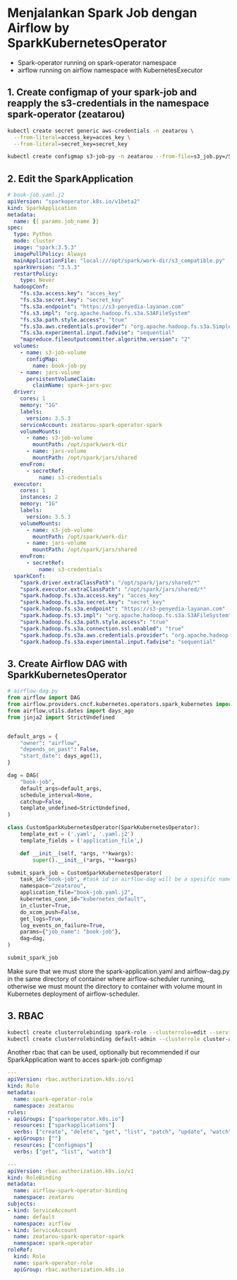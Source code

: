 # Menjalankan Spark Job dengan Airflow by SparkKubernetesOperator
- Spark-operator running on spark-operator namespace
- airflow running on airflow namespace with KubernetesExecutor
## 1. Create configmap of your spark-job and reapply the s3-credentials in the namespace spark-operator (zeatarou)
```bash
kubectl create secret generic aws-credentials -n zeatarou \
  --from-literal=access_key=acces_key \
  --from-literal=secret_key=secret_key

kubectl create configmap s3-job-py -n zeatarou --from-file=s3_job.py=/Spark-operator/spark-job/s3_job.py
```
## 2. Edit the SparkApplication 
```yaml
# book-job.yaml.j2
apiVersion: "sparkoperator.k8s.io/v1beta2"
kind: SparkApplication
metadata:
  name: {{ params.job_name }}
spec:
  type: Python
  mode: cluster
  image: "spark:3.5.3"
  imagePullPolicy: Always
  mainApplicationFile: "local:///opt/spark/work-dir/s3_compatible.py"
  sparkVersion: "3.5.3"
  restartPolicy:
    type: Never
  hadoopConf:
    "fs.s3a.access.key": "acces_key"
    "fs.s3a.secret.key": "secret_key"
    "fs.s3a.endpoint": "https://s3-penyedia-layanan.com"
    "fs.s3.impl": "org.apache.hadoop.fs.s3a.S3AFileSystem"
    "fs.s3a.path.style.access": "true"
    "fs.s3a.aws.credentials.provider": "org.apache.hadoop.fs.s3a.SimpleAWSCredentialsProvider"
    "fs.s3a.experimental.input.fadvise": "sequential"
    "mapreduce.fileoutputcommitter.algorithm.version": "2"
  volumes:
    - name: s3-job-volume
      configMap:
        name: book-job-py
    - name: jars-volume
      persistentVolumeClaim:
        claimName: spark-jars-pvc
  driver:
    cores: 1
    memory: "1G"
    labels:
      version: 3.5.3
    serviceAccount: zeatarou-spark-operator-spark
    volumeMounts:
      - name: s3-job-volume
        mountPath: /opt/spark/work-dir
      - name: jars-volume
        mountPath: /opt/spark/jars/shared
    envFrom:
      - secretRef:
          name: s3-credentials
  executor:
    cores: 1
    instances: 2
    memory: "1G"
    labels:
      version: 3.5.3
    volumeMounts:
      - name: s3-job-volume
        mountPath: /opt/spark/work-dir
      - name: jars-volume
        mountPath: /opt/spark/jars/shared
    envFrom:
      - secretRef:
          name: s3-credentials
  sparkConf:
    "spark.driver.extraClassPath": "/opt/spark/jars/shared/*"
    "spark.executor.extraClassPath": "/opt/spark/jars/shared/*"
    "spark.hadoop.fs.s3a.access.key": "acces_key"
    "spark.hadoop.fs.s3a.secret.key": "secret_key"
    "spark.hadoop.fs.s3a.endpoint": "https://s3-penyedia-layanan.com"
    "spark.hadoop.fs.s3.impl": "org.apache.hadoop.fs.s3a.S3AFileSystem"
    "spark.hadoop.fs.s3a.path.style.access": "true"
    "spark.hadoop.fs.s3a.connection.ssl.enabled": "true"
    "spark.hadoop.fs.s3a.aws.credentials.provider": "org.apache.hadoop.fs.s3a.SimpleAWSCredentialsProvider"
    "spark.hadoop.fs.s3a.experimental.input.fadvise": "sequential"
```

## 3. Create Airflow DAG with SparkKubernetesOperator
```python
# airflow-dag.py
from airflow import DAG
from airflow.providers.cncf.kubernetes.operators.spark_kubernetes import SparkKubernetesOperator
from airflow.utils.dates import days_ago
from jinja2 import StrictUndefined


default_args = {
    "owner": "airflow",
    "depends_on_past": False,
    "start_date": days_ago(1),
}

dag = DAG(
    "book-job",
    default_args=default_args,
    schedule_interval=None,
    catchup=False,
    template_undefined=StrictUndefined,
)

class CustomSparkKubernetesOperator(SparkKubernetesOperator):
    template_ext = ('.yaml', '.yaml.j2')
    template_fields = ('application_file',)

    def __init__(self, *args, **kwargs):
        super().__init__(*args, **kwargs)

submit_spark_job = CustomSparkKubernetesOperator(
    task_id="book-job", #task id in airflow-dag will be a spesific name of spark-driver will be created
    namespace="zeatarou",
    application_file="book-job.yaml.j2",
    kubernetes_conn_id="kubernetes_default",
    in_cluster=True,
    do_xcom_push=False,
    get_logs=True,
    log_events_on_failure=True,
    params={"job_name": "book-job"},
    dag=dag,
)

submit_spark_job
```

Make sure that we must store the spark-application.yaml and airflow-dag.py in the same directory of container where airflow-scheduler running, otherwise we must mount the directory to container with volume mount in Kubernetes deployment of airflow-scheduler.

## 3. RBAC
```bash
kubectl create clusterrolebinding spark-role --clusterrole=edit --serviceaccount=zeatarou:zeatarou-spark-operator-spark --namespace=zeatarou
kubectl create clusterrolebinding default-admin --clusterrole cluster-admin --serviceaccount=airflow:airflow-worker --namespace zeatarou
```
Another rbac that can be used, optionally but recommended if our SparkApplication want to acces spark-job configmap
```yaml
---
apiVersion: rbac.authorization.k8s.io/v1
kind: Role
metadata:
  name: spark-operator-role
  namespace: zeatarou
rules:
- apiGroups: ["sparkoperator.k8s.io"]
  resources: ["sparkapplications"]
  verbs: ["create", "delete", "get", "list", "patch", "update", "watch"]
- apiGroups: [""]
  resources: ["configmaps"]
  verbs: ["get", "list", "watch"]

---
apiVersion: rbac.authorization.k8s.io/v1
kind: RoleBinding
metadata:
  name: airflow-spark-operator-binding
  namespace: zeatarou
subjects:
- kind: ServiceAccount
  name: default
  namespace: airflow
- kind: ServiceAccount
  name: zeatarou-spark-operator-spark
  namespace: spark-operator
roleRef:
  kind: Role
  name: spark-operator-role
  apiGroup: rbac.authorization.k8s.io
```